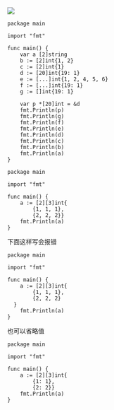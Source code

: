 <img src="https://github.com/KenNaNa/go_learing/blob/master/img/25.png">

```
package main

import "fmt"

func main() {
	var a [2]string
	b := [2]int{1, 2}
	c := [2]int{1}
	d := [20]int{19: 1}
	e := [...]int{1, 2, 4, 5, 6}
	f := [...]int{19: 1}
	g := []int{19: 1}

	var p *[20]int = &d
	fmt.Println(p)
	fmt.Println(g)
	fmt.Println(f)
	fmt.Println(e)
	fmt.Println(d)
	fmt.Println(c)
	fmt.Println(b)
	fmt.Println(a)
}
```

```
package main

import "fmt"

func main() {
	a := [2][3]int{
		{1, 1, 1},
		{2, 2, 2}}
	fmt.Println(a)
}
```

下面这样写会报错
```
package main

import "fmt"

func main() {
	a := [2][3]int{
		{1, 1, 1},
		{2, 2, 2}
  }
	fmt.Println(a)
}
```

也可以省略值

```
package main

import "fmt"

func main() {
	a := [2][3]int{
		{1: 1},
		{2: 2}}
	fmt.Println(a)
}
```
